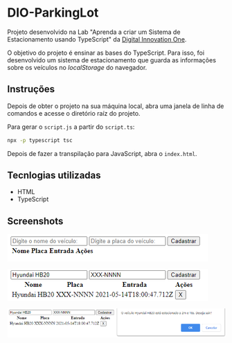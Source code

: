 # DIO-ParkingLot
Projeto desenvolvido na Lab "Aprenda a criar um Sistema de Estacionamento usando TypeScript" da [Digital Innovation One](https://digitalinnovation.one).

O objetivo do projeto é ensinar as bases do TypeScript. Para isso, foi desenvolvido um sistema de estacionamento que guarda as informações sobre os veículos no *localStorage* do navegador.

## Instruções
Depois de obter o projeto na sua máquina local, abra uma janela de linha de comandos e acesse o diretório raíz do projeto.

Para gerar o `script.js` a partir do `script.ts`:
```bash
npx -p typescript tsc
```
Depois de fazer a transpilação para JavaScript, abra o `index.html`.

## Tecnlogias utilizadas
- HTML
- TypeScript

## Screenshots
![Screenshot 1](screenshots/Screenshot1.png)

![Screenshot 2](screenshots/Screenshot2.png)

![Screenshot 3](screenshots/Screenshot3.png)